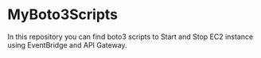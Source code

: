 # MyBoto3Scripts
In this repository you can find boto3 scripts to Start and Stop EC2 instance using EventBridge and API Gateway.
